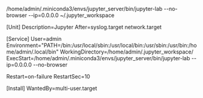 /home/admin/.miniconda3/envs/jupyter_server/bin/jupyter-lab --no-browser --ip=0.0.0.0 ~/.jupyter_workspace


[Unit]
Description=Jupyter
After=syslog.target network.target

[Service]
User=admin
Environment="PATH=/bin:/usr/local/sbin:/usr/local/bin:/usr/sbin:/usr/bin:/home/admin/.local/bin"
WorkingDirectory=/home/admin/.jupyter_workspace/
ExecStart=/home/admin/.miniconda3/envs/jupyter_server/bin/jupyter-lab --ip=0.0.0.0 --no-browser

Restart=on-failure
RestartSec=10

[Install]
WantedBy=multi-user.target
